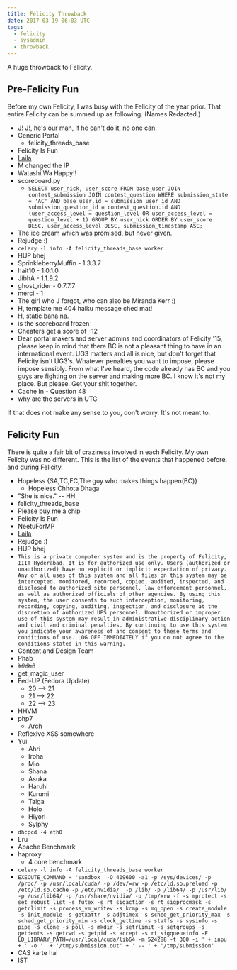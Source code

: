 ```yaml
---
title: Felicity Throwback
date: 2017-03-19 06:03 UTC
tags: 
  - felicity
  - sysadmin
  - throwback
---
```


A huge throwback to Felicity. 

Pre-Felicity Fun
--------------------

Before my own Felicity, I was busy with the Felicity of the year prior. 
That entire Felicity can be summed up as following. (Names Redacted.)

* J! J!, he's our man, if he can't do it, no one can.
* Generic Portal
    * felicity_threads_base
* Felicity Is Fun
* [Laila](https://youtu.be/E-7qm4WeH9Q)
* M changed the IP
* Watashi Wa Happy!!
* scoreboard.py
    * ```SELECT user_nick, user_score FROM base_user JOIN contest_submission JOIN contest_question WHERE submission_state = 'AC' AND base_user.id = submission_user_id AND submission_question_id = contest_question.id AND (user_access_level = question_level OR user_access_level = question_level + 1) GROUP BY user_nick ORDER BY user_score DESC, user_access_level DESC, submission_timestamp ASC;```
* The ice cream which was promised, but never given.
* Rejudge :)
* ```celery -l info -A felicity_threads_base worker```
* HUP bhej
* SprinkleberryMuffin - 1.3.3.7
* hait10 - 1.0.1.0
* JibhA - 1.1.9.2
* ghost_rider - 0.7.7.7
* merci - 1
* The girl who J forgot, who can also be Miranda Kerr :)
* H, template me 404 haiku message ched mat!
* H, static bana na.
* is the scoreboard frozen
* Cheaters get a score of -12
* Dear portal makers and server admins and coordinators of Felicity '15, please keep in mind that there BC is not a pleasant thing to have in an international event. UG3 matters and all is nice, but don't forget that Felicity isn't UG3's. Whatever penalties you want to impose, please impose sensibly. From what I've heard, the code already has BC and you guys are fighting on the server and making more BC. I know it's not my place. But please. Get your shit together.
* Cache In - Question 48
* why are the servers in UTC

If that does not make any sense to you, don't worry. It's not meant to. 

Felicity Fun
------------

There is quite a fair bit of craziness involved in each Felicity. My own 
Felicity was no different. This is the list of the events that happened
before, and during Felicity.

* Hopeless {SA,TC,FC,The guy who makes things happen(BC)}
    * Hopeless Chhota Dhaga
* "She is nice." -- HH
* felicity_threads_base
* Please buy me a chip
* Felicity Is Fun
* NeetuForMP<!-- NeetuForFC-->
* [Laila](https://youtu.be/E-7qm4WeH9Q)
* Rejudge :)
* HUP bhej
* ```This is a private computer system and is the property of Felicity, IIIT Hyderabad. It is for authorized use only. Users (authorized or unauthorized) have no explicit or implicit expectation of privacy. Any or all uses of this system and all files on this system may be intercepted, monitored, recorded, copied, audited, inspected, and disclosed to authorized site personnel, law enforcement personnel, as well as authorized officials of other agencies. By using this system, the user consents to such interception, monitoring, recording, copying, auditing, inspection, and disclosure at the discretion of authorized UPS personnel. Unauthorized or improper use of this system may result in administrative disciplinary action and civil and criminal penalties. By continuing to use this system you indicate your awareness of and consent to these terms and conditions of use. LOG OFF IMMEDIATELY if you do not agree to the conditions stated in this warning.```
* Content and Design Team
* Phab
* ```फेलिसिटी```
* get_magic_user
* Fed-UP (Fedora Update)
    * 20 --> 21
    * 21 --> 22
    * 22 --> 23
* HHVM
* php7
    * Arch
* Reflexive XSS somewhere
* Yui
    * Ahri
    * Iroha
    * Mio
    * Shana
    * Asuka
    * Haruhi
    * Kurumi
    * Taiga
    * Holo
    * Hiyori
    * Sylphy
* ```dhcpcd -4 eth0```
* Eru
* Apache Benchmark
* haproxy
    * 4 core benchmark
* ```celery -l info -A felicity_threads_base worker```
* ```EXECUTE_COMMAND = 'sandbox  -O 409600 -a1 -p /sys/devices/ -p /proc/ -p /usr/local/cuda/ -p /dev/=rw -p /etc/ld.so.preload -p /etc/ld.so.cache -p /etc/nvidia/  -p /lib/ -p /lib64/ -p /usr/lib/ -p /usr/lib64/ -p /usr/share/nvidia/ -p /tmp/=rw -f -s mprotect -s set_robust_list -s futex -s rt_sigaction -s rt_sigprocmask -s getrlimit -s process_vm_writev -s kcmp -s mq_open -s create_module -s init_module -s getxattr -s adjtimex -s sched_get_priority_max -s sched_get_priority_min -s clock_gettime -s statfs -s sysinfo -s pipe -s clone -s poll -s mkdir -s setrlimit -s setgroups -s getdents -s getcwd -s getpid -s accept -s rt_sigqueueinfo -E LD_LIBRARY_PATH=/usr/local/cuda/lib64 -m 524288 -t 300 -i ' + inpu + ' -o '  + '/tmp/submission.out' + ' -- ' + '/tmp/submission'```
* CAS karte hai
* IST
